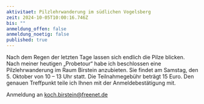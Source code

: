 ```yaml
---
aktivitaet: Pilzlehrwanderung im südlichen Vogelsberg
zeit: 2024-10-05T10:00:16.746Z
bis: ""
anmeldung_offen: false
anmeldung_noetig: false
published: true
---
```

Nach dem Regen der letzten Tage lassen sich endlich die Pilze blicken. Nach meiner heutigen „Probetour“ habe ich beschlossen eine Pilzlehrwanderung im Raum Birstein anzubieten. Sie findet am Samstag, den 5. Oktober von 10 – 13 Uhr statt. Die Teilnahmegebühr beträgt 15 Euro. Den genauen Treffpunkt teile ich Ihnen mit der Anmeldebestätigung mit.

Anmeldung an <koch.birstein@freenet.de>